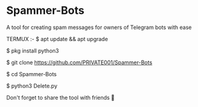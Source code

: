 # Spammer-Bots
A tool for creating spam messages for owners of Telegram bots with ease

TERMUX :-
$ apt update && apt upgrade 

$ pkg install python3 

$ git clone https://github.com/PRIVATE001/Spammer-Bots

$ cd Spammer-Bots

$ python3 Delete.py

Don't forget to share the tool with friends 🌲

